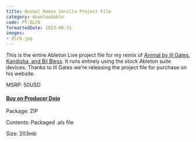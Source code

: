 ```yaml
---
title: Animal Remix Vanilla Project File
category: downloadable
code: PT-DLC6
formattedDate: 2023-08-31
images:
- dlc6.jpg
---
```


This is the entire Ableton Live project file for my remix of [Animal by Ill Gates, Kandisha, and Bil Bless](pt-t62). It runs entirely using the stock Ableton suite devices. Thanks to Ill Gates we're releasing the project file for purchase on his website.

MSRP: 50USD

#### [Buy on Producer Dojo](https://members.producerdojo.com/a/2147642139/LZ6h6XgH)

<div class="details">

Package: ZIP

Contents: Packaged .als file

Size: 203mb

</div>